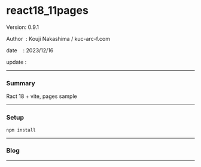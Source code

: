 ﻿# react18_11pages

 Version: 0.9.1

 Author  : Kouji Nakashima / kuc-arc-f.com

 date    : 2023/12/16 

 update  :

***
### Summary

Ract 18 + vite, pages sample


***
### Setup
```
npm install
```


***
### Blog

***

